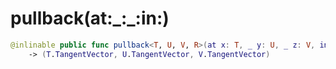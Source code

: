 # pullback(at:\_:\_:in:)

``` swift
@inlinable public func pullback<T, U, V, R>(at x: T, _ y: U, _ z: V, in f: @differentiable (T, U, V) -> R) -> (R.TangentVector)
    -> (T.TangentVector, U.TangentVector, V.TangentVector)
```
